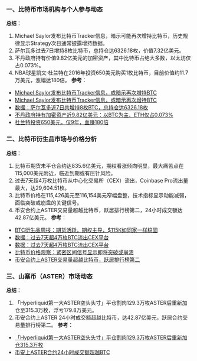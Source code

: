 ### 一、比特币市场机构与个人参与动态
**总结**：
1. Michael Saylor发布比特币Tracker信息，暗示可能再次增持比特币，历史规律显示Strategy次日通常披露增持数据。
2. 萨尔瓦多过去7日增持8枚比特币，总持仓达6326.18枚，价值7.32亿美元。
3. 不丹政府持有价值9.82亿美元的加密资产，其中比特币占绝大多数，以太坊仅占0.073%。
4. NBA球星凯文·杜兰特在2016年投资650美元购买1枚比特币，目前价值约11.7万美元，涨幅达180倍。
**参考**：
- [Michael Saylor发布比特币Tracker信息，或暗示再次增持BTC](https://www.theblockbeats.info/flash/313180)
- [Michael Saylor发布比特币Tracker信息，或暗示再次增持BTC](https://www.binance.com/zh-CN/square/post/29986807801281)
- [数据：萨尔瓦多近7日共增持8枚BTC，总持仓达6326.18枚](https://www.panewslab.com/zh/articles/6d48e078-d27f-4cf1-b52d-43a43e436b67)
- [不丹政府持有加密资产近9.82亿美元：以BTC为主、ETH仅占0.073%](https://blockchain.news/zh/flashnews/bhutan-government-crypto-holdings-update-982m-in-btc-0-073-in-eth-trading-implications-for-btc-and-eth-zh)
- [杜兰特投资650美元，仅9年，血赚180倍](https://www.163.com/dy/article/KA0AHRA60549M4MB.html)


### 二、比特币衍生品市场与价格分析
**总结**：
1. 比特币期货未平仓合约达835.6亿美元，期权看涨倾向明显，最大痛苦点在115,000美元附近，临近到期或有压针风险。
2. 过去7天超4万枚比特币从中心化交易所（CEX）流出，Coinbase Pro流出量最大，达29,604.51枚。
3. 比特币价格在115,426美元至116,154美元窄幅盘整，技术指标显示动能减弱，面临突破或崩盘的关键信号。
4. 币安合约上ASTER交易量超越比特币，跃居排行榜第二，24小时成交额达42.87亿美元。
**参考**：
- [BTC衍生品周报：期货活跃，期权主导，$115K如同家一样稳固](https://news.bitcoin.com/zh/btc-yanshengpin-zhoubao-qihuo-huoyue-qiquan-zhudao-115k-rutongjia-yiyang-wengu/)
- [数据：过去7天超4万枚BTC流出CEX平台](https://www.panewslab.com/zh/articles/c3ace6ad-3e77-419a-a395-afaa71aba6d6)
- [数据：过去7天超4万枚BTC流出CEX平台](https://www.iyiou.com/briefing/202509211826019)
- [比特币价格观察：紧密区间信号显示即将突破或崩溃](https://news.bitcoin.com/zh/bi-te-bi-jia-ge-guan-cha-jin-mi-qu-jian-xin-hao-xian-shi-ji-jiang-tu-po-huo-beng-kui/)
- [币安合约上ASTER交易量超越比特币，跃居排行榜第二](https://www.theblockbeats.info/flash/313183)


### 三、山寨币（ASTER）市场动态
**总结**：
1. 「Hyperliquid第一大ASTER空头头寸」平仓割肉129.3万枚ASTER后重新加仓至315.3万枚，浮亏179.8万美元。
2. 币安合约上ASTER 24小时成交额超越比特币，达42.87亿美元，跃居合约交易量排行榜第二。
**参考**：
- [「Hyperliquid第一大ASTER空头头寸」平仓割肉129.3万枚ASTER后重新加仓315.3万枚](https://www.theblockbeats.info/flash/313132)
- [币安上ASTER合约24小时成交额超越BTC](https://www.mitrade.com/cn/insights/news/live-news/article-3-1139089-20250921)